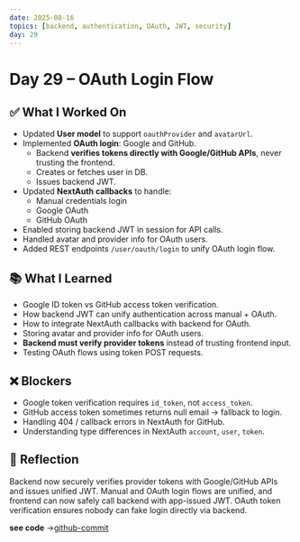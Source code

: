 ```yaml
---
date: 2025-08-16
topics: [backend, authentication, OAuth, JWT, security]
day: 29
---
```


# Day 29 –  OAuth Login Flow

## ✅ What I Worked On

* Updated **User model** to support `oauthProvider` and `avatarUrl`.
* Implemented **OAuth login**: Google and GitHub.
  * Backend **verifies tokens directly with Google/GitHub APIs**, never trusting the frontend.
  * Creates or fetches user in DB.
  * Issues backend JWT.
* Updated **NextAuth callbacks** to handle:
  * Manual credentials login
  * Google OAuth
  * GitHub OAuth
* Enabled storing backend JWT in session for API calls.
* Handled avatar and provider info for OAuth users.
* Added REST endpoints `/user/oauth/login` to unify OAuth login flow.

## 📚 What I Learned

* Google ID token vs GitHub access token verification.
* How backend JWT can unify authentication across manual + OAuth.
* How to integrate NextAuth callbacks with backend for OAuth.
* Storing avatar and provider info for OAuth users.
* **Backend must verify provider tokens** instead of trusting frontend input.
* Testing OAuth flows using token POST requests.

## ❌ Blockers

* Google token verification requires `id_token`, not `access_token`.
* GitHub access token sometimes returns null email → fallback to login.
* Handling 404 / callback errors in NextAuth for GitHub.
* Understanding type differences in NextAuth `account`, `user`, `token`.

## 🧠 Reflection

Backend now securely verifies provider tokens with Google/GitHub APIs and issues unified JWT. Manual and OAuth login flows are unified, and frontend can now safely call backend with app-issued JWT. OAuth token verification ensures nobody can fake login directly via backend.

**see code** ->[github-commit](https://github.com/Sangam5756/devflow/commit/38a032188f02c436fa00fbd20118734447198f91)